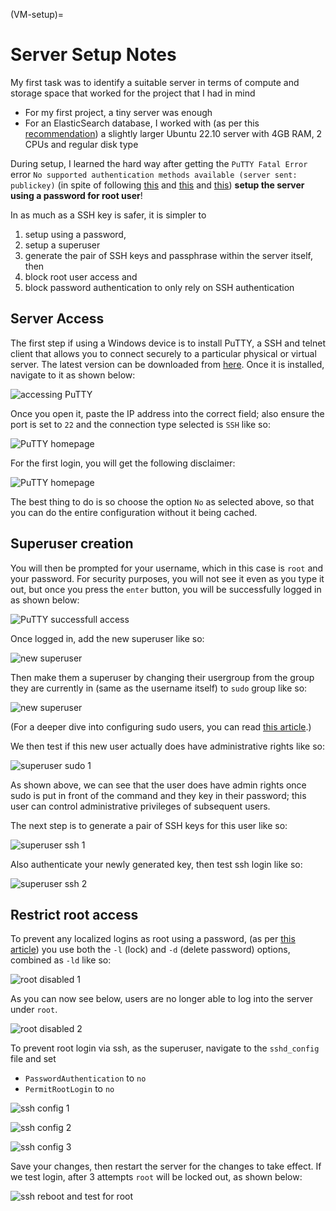 (VM-setup)=
# Server Setup Notes

My first task was to identify a suitable server in terms of compute and storage space that worked for the project that I had in mind
* For my first project, a tiny server was enough
* For an ElasticSearch database, I worked with (as per this [recommendation](https://www.digitalocean.com/community/tutorials/how-to-install-and-configure-elasticsearch-on-ubuntu-20-04)) a slightly larger Ubuntu 22.10 server with 4GB RAM, 2 CPUs and regular disk type

During setup, I learned the hard way after getting the `PuTTY Fatal Error` error `No supported authentication methods available (server sent: publickey)` (in spite of following [this](https://www.bingehacking.net/2022/01/putty-no-supported-authentication.html)
and [this](https://docs.digitalocean.com/products/droplets/how-to/connect-with-ssh/putty/)
and [this](https://docs.digitalocean.com/products/droplets/how-to/add-ssh-keys/create-with-putty/))
 **setup the server using a password for root user**!

In as much as a SSH key is safer, it is simpler to
1. setup using a password,
2. setup a superuser
3. generate the pair of SSH keys and passphrase within the server itself, then
4. block root user access and
5. block password authentication to only rely on SSH authentication

## Server Access

The first step if using a Windows device is to install PuTTY, a SSH and telnet client that allows you to connect
securely to a particular physical or virtual server. The latest version can be downloaded
from [here](https://www.chiark.greenend.org.uk/~sgtatham/putty/latest.html). Once it is installed, navigate to it as
shown below:

![accessing PuTTY](../_static/images/putty-first-time1.jpg)

Once you open it, paste the IP address into the correct field; also ensure the port is set to `22` and
the connection type selected is `SSH` like so:

![PuTTY homepage](../_static/images/putty-first-time3.jpg)

For the first login, you will get the following disclaimer:

![PuTTY homepage](../_static/images/putty-first-time2.jpg)

The best thing to do is so choose the option `No` as selected above, so that you can do the entire configuration without
it being cached.

## Superuser creation

You will then be prompted for your username, which in this case is `root` and your password.
For security purposes, you will not see it even as you type it out, but once you press the `enter`
button, you will be successfully logged in as shown below:

![PuTTY successfull access](../_static/images/putty-first-time4.jpg)

Once logged in, add the new superuser like so:

![new superuser](../_static/images/putty-first-time5.jpg)

Then make them a superuser by changing their usergroup from the group they are currently
in (same as the username itself) to `sudo` group like so:

![new superuser](../_static/images/putty-first-time6.jpg)

(For a deeper dive into configuring sudo users, you can read [this article](https://jumpcloud.com/blog/how-to-create-sudo-user-manage-sudo-access-ubuntu-22-04).)

We then test if this new user actually does have administrative rights like so:

![superuser sudo 1](../_static/images/putty-first-time7.jpg)

As shown above, we can see that the user does have admin rights once sudo is put in front of the command and
they key in their password; this user can control administrative privileges of subsequent users.

The next step is to generate a pair of SSH keys for this user like so:

![superuser ssh 1](../_static/images/putty-first-time8.jpg)

Also authenticate your newly generated key, then test ssh login like so:

![superuser ssh 2](../_static/images/putty-first-time9.jpg)

## Restrict root access

To prevent any localized logins as root using a password, (as per [this article](https://www.howtogeek.com/828538/how-and-why-to-disable-root-login-over-ssh-on-linux/))
you use both the `-l` (lock) and `-d` (delete password) options, combined as `-ld` like so:

![root disabled 1](../_static/images/putty-first-time12.jpg)

As you can now see below, users are no longer able to log into the server under `root`.

![root disabled 2](../_static/images/putty-first-time13.jpg)

To prevent root login via ssh, as the superuser, navigate to the `sshd_config` file and set 
* `PasswordAuthentication` to `no`
* `PermitRootLogin` to `no`

![ssh config 1](../_static/images/putty-first-time10.jpg)

![ssh config 2](../_static/images/putty-first-time11.jpg)

![ssh config 3](../_static/images/putty-first-time14.jpg)

Save your changes, then restart the server for the changes to take effect. If we test login,
after 3 attempts `root` will be locked out, as shown below:

![ssh reboot and test for root](../_static/images/putty-first-time15.jpg)
